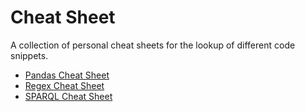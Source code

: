 # Cheat Sheet
A collection of personal cheat sheets for the lookup of different code snippets.

* [Pandas Cheat Sheet](pandas.md)
* [Regex Cheat Sheet](regex.md)
* [SPARQL Cheat Sheet](sparql.md)
